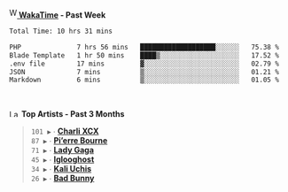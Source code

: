 <img src="https://github.com/dxnter/dxnter/assets/17434202/67b21fa4-d36d-46f9-9dec-f23d976b00ef" alt="WakaTime Logo" width="14" height="18"/><a href="https://wakatime.com/@dxnter" target="_blank"><strong> WakaTime</strong></a><strong> - Past Week</strong>

<!--START_SECTION:waka-->

```txt
Total Time: 10 hrs 31 mins

PHP              7 hrs 56 mins   ███████████████████░░░░░░   75.38 %
Blade Template   1 hr 50 mins    ████▒░░░░░░░░░░░░░░░░░░░░   17.52 %
.env file        17 mins         ▓░░░░░░░░░░░░░░░░░░░░░░░░   02.79 %
JSON             7 mins          ▒░░░░░░░░░░░░░░░░░░░░░░░░   01.21 %
Markdown         6 mins          ▒░░░░░░░░░░░░░░░░░░░░░░░░   01.05 %
```

<!--END_SECTION:waka-->

<br/>

<!--START_LASTFM_ARTISTS:{"period": "3month", "rows": 6}-->
<a href="https://last.fm" target="_blank"><img src="https://user-images.githubusercontent.com/17434202/215290617-e793598d-d7c9-428f-9975-156db1ba89cc.svg" alt="Last.fm Logo" width="18" height="13"/></a> **Top Artists - Past 3 Months**

> `101 ▶️` ∙ **[Charli XCX](https://www.last.fm/music/Charli+XCX)**<br/>
> `87 ▶️` ∙ **[Pi’erre Bourne](https://www.last.fm/music/Pi%E2%80%99erre+Bourne)**<br/>
> `71 ▶️` ∙ **[Lady Gaga](https://www.last.fm/music/Lady+Gaga)**<br/>
> `45 ▶️` ∙ **[Iglooghost](https://www.last.fm/music/Iglooghost)**<br/>
> `34 ▶️` ∙ **[Kali Uchis](https://www.last.fm/music/Kali+Uchis)**<br/>
> `26 ▶️` ∙ **[Bad Bunny](https://www.last.fm/music/Bad+Bunny)**<br/>
<!--END_LASTFM_ARTISTS-->
